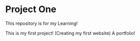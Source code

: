 # Project One
This repository is for my Learning!

This is my first project! (Creating my first website) A portfolio!
